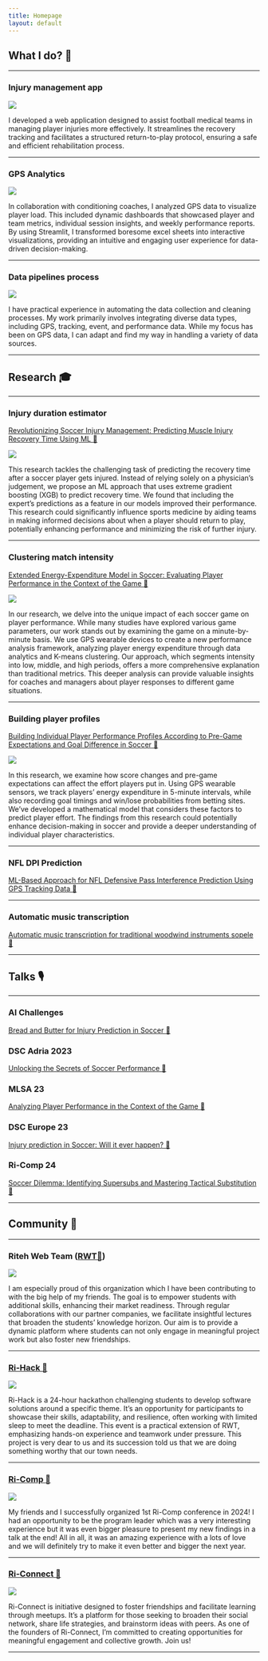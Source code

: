 ```yaml
---
title: Homepage
layout: default
---
```


## What I do? 💼

<hr class="bigger-hr">

### Injury management app

<img src="images/medphy.png?raw=true"/>

I developed a web application designed to assist football medical teams in managing player injuries more effectively. It streamlines the recovery tracking and facilitates a structured return-to-play protocol, ensuring a safe and efficient rehabilitation process.

---

### GPS Analytics

<img src="images/streamlit_analytics_app.png?raw=true"/>

In collaboration with conditioning coaches, I analyzed GPS data to visualize player load. This included dynamic dashboards that showcased player and team metrics, individual session insights, and weekly performance reports. By using Streamlit, I transformed boresome excel sheets into interactive visualizations, providing an intuitive and engaging user experience for data-driven decision-making.

---

### Data pipelines process

<img src="images/injury_collection_process.jpg?raw=true"/>

I have practical experience in automating the data collection and cleaning processes. My work primarily involves integrating diverse data types, including GPS, tracking, event, and performance data. While my focus has been on GPS data, I can adapt and find my way in handling a variety of data sources.

<hr class="bigger-hr">

## Research 🎓

---

### Injury duration estimator
[Revolutionizing Soccer Injury Management: Predicting Muscle Injury Recovery Time Using ML 🔗](https://www.mdpi.com/2076-3417/13/10/6222)

<img src="images/xgb_vs_expert.png?raw=true"/>

This research tackles the challenging task of predicting the recovery time after a soccer player gets injured. Instead of relying solely on a physician’s judgement, we propose an ML approach that uses extreme gradient boosting (XGB) to predict recovery time. 
We found that including the expert’s predictions as a feature in our models improved their performance. 
This research could significantly influence sports medicine by aiding teams in making informed decisions about when a player should return to play, potentially enhancing performance and minimizing the risk of further injury.

---

### Clustering match intensity
[Extended Energy-Expenditure Model in Soccer: Evaluating Player Performance in the Context of the Game 🔗](https://www.mdpi.com/1424-8220/22/24/9842)

<img src="images/match_intensity.jpg?raw=true"/>

In our research, we delve into the unique impact of each soccer game on player performance. 
While many studies have explored various game parameters, our work stands out by examining the game on a minute-by-minute basis.
We use GPS wearable devices to create a new performance analysis framework, analyzing player energy expenditure through data analytics and K-means clustering. 
Our approach, which segments intensity into low, middle, and high periods, offers a more comprehensive explanation than traditional metrics. 
This deeper analysis can provide valuable insights for coaches and managers about player responses to different game situations.

---

### Building player profiles
[Building Individual Player Performance Profiles According to Pre-Game Expectations and Goal Difference in Soccer 🔗](https://www.mdpi.com/1424-8220/24/5/1700)

<img src="images/player_profiles.png?raw=true"/>

In this research, we examine how score changes and pre-game expectations can affect the effort players put in. 
Using GPS wearable sensors, we track players’ energy expenditure in 5-minute intervals, while also recording goal timings and win/lose probabilities from betting sites. 
We’ve developed a mathematical model that considers these factors to predict player effort.
The findings from this research could potentially enhance decision-making in soccer and provide a deeper understanding of individual player characteristics.

---

### NFL DPI Prediction

[ML-Based Approach for NFL Defensive Pass Interference Prediction Using GPS Tracking Data 🔗](https://ieeexplore.ieee.org/abstract/document/9596877)

---

### Automatic music transcription

[Automatic music transcription for traditional woodwind instruments sopele 🔗](https://www.sciencedirect.com/science/article/abs/pii/S0167865519302703)


<hr class="bigger-hr">

## Talks 🎙️

---

### AI Challenges

[Bread and Butter for Injury Prediction in Soccer 🔗](https://itki.uni-nke.hu/hirek/2023/01/06/current-challenges-of-artificial-intelligence-a-budapest-rijeka-dialogue-between-technologists-and-lawyers-workshop)

### DSC Adria 2023

[Unlocking the Secrets of Soccer Performance 🔗](https://www.youtube.com/watch?v=HpyKybpfdqU)

### MLSA 23

[Analyzing Player Performance in the Context of the Game 🔗](https://dtai.cs.kuleuven.be/events/MLSA23/schedule.php)

### DSC Europe 23

[Injury prediction in Soccer: Will it ever happen? 🔗](https://datasciconference.com/)

### Ri-Comp 24

[Soccer Dilemma: Identifying Supersubs and Mastering Tactical Substitution 🔗](https://www.youtube.com/live/XUrQ1IAczfM?si=qb5mjDenWH0Os5eE&t=18470)

<hr class="bigger-hr">

## Community 👥

---

### Riteh Web Team ([RWT🔗](https://rwt.riteh.hr/home?lang=en))

<img src="images/rwt.jpg?raw=true"/>

I am especially proud of this organization which I have been contributing to with the big help of my friends. 
The goal is to empower students with additional skills, enhancing their market readiness. 
Through regular collaborations with our partner companies, we facilitate insightful
lectures that broaden the students’ knowledge horizon. 
Our aim is to provide a dynamic platform where students can not only engage in 
meaningful project work but also foster new friendships. 

---

### [Ri-Hack 🔗](https://www.ri-hack.com/)

<img src="images/ri-hack-2.jpg?raw=true"/>

Ri-Hack is a 24-hour hackathon challenging students to develop software solutions around a specific theme. It’s an opportunity for participants to showcase their skills, adaptability, and resilience, often working with limited sleep to meet the deadline. This event is a practical extension of RWT, emphasizing hands-on experience and teamwork under pressure. This project is very dear to us and its succession told us that we are doing something worthy that our town needs.

---

### [Ri-Comp 🔗](https://www.ri-comp.com/)

<img src="images/ricomp_2024.jpg?raw=true"/>

My friends and I successfully organized 1st Ri-Comp conference in 2024! I had an opportunity to be the program leader which was a very interesting experience but it was even bigger pleasure to present my new findings in a talk at the end! All in all, it was an amazing experience with a lots of love and we will definitely try to make it even better and bigger the next year.

---

### [Ri-Connect 🔗](https://www.entrio.hr/en/event/ri-connect-18318)

<img src="images/riconnect.jpeg?raw=true"/>

Ri-Connect is initiative designed to foster friendships and facilitate learning through meetups. It’s a platform for those seeking to broaden their social network, share life strategies, and brainstorm ideas with peers. As one of the founders of Ri-Connect, I’m committed to creating opportunities for meaningful engagement and collective growth. Join us!

<hr class="bigger-hr">



